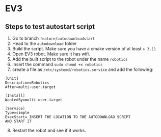 # EV3

## Steps to test autostart script

1. Go to branch `feature/autodownloadstart`
2. Head to the `autodownload` folder
3. Build the script. Make sure you have 
a cmake version of at least `> 3.11`
4. Open EV3 robot. Make sure it has wifi.
5. Add the built script to the robot under the name `robotics`
6. Insert the command `sudo chmod +x robotics`
6. create a file as `/etc/systemd/robotics.service` and add
the following: 
```
[Unit]
Description=Robotics
After=multi-user.target

[Install]
WantedBy=multi-user.target

[Service]
Type=simple
ExecStart= INSERT THE LOCATION TO THE AUTODOWNLOAD SCRIPT 
AND START IT
```
8. Restart the robot and see if it works.